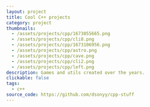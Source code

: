 ```yaml
---
layout: project
title: Cool C++ projects
category: project
thumbnails:
  - /assets/projects/cpp/1673055665.png
  - /assets/projects/cpp/cli8.png
  - /assets/projects/cpp/1673106956.png
  - /assets/projects/cpp/astro.png
  - /assets/projects/cpp/cave.png
  - /assets/projects/cpp/cli2.png
  - /assets/projects/cpp/left.png
description: Games and utils created over the years.
clickable: false
tags:
  - c++
source_code: https://github.com/dsonyy/cpp-stuff
---
```

